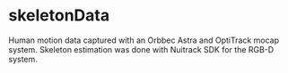 # skeletonData
Human motion data captured with an Orbbec Astra and OptiTrack mocap system.  Skeleton estimation was done with Nuitrack SDK for the RGB-D system.
